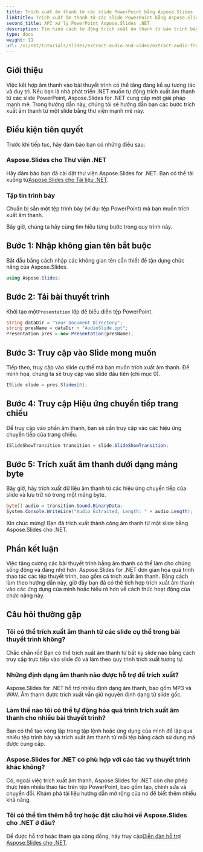 ```yaml
---
title: Trích xuất âm thanh từ các slide PowerPoint bằng Aspose.Slides
linktitle: Trích xuất âm thanh từ các slide PowerPoint bằng Aspose.Slides
second_title: API xử lý PowerPoint Aspose.Slides .NET
description: Tìm hiểu cách tự động trích xuất âm thanh từ bản trình bày PowerPoint bằng Aspose.Slides cho .NET. Hướng dẫn từng bước này hướng dẫn các nhà phát triển thông qua quy trình truy cập.
type: docs
weight: 11
url: /vi/net/tutorials/slides/extract-audio-and-video/extract-audio-from-powerpoint/
---
```

## Giới thiệu

Việc kết hợp âm thanh vào bài thuyết trình có thể tăng đáng kể sự tương tác và duy trì. Nếu bạn là nhà phát triển .NET muốn tự động trích xuất âm thanh từ các slide PowerPoint, Aspose.Slides for .NET cung cấp một giải pháp mạnh mẽ. Trong hướng dẫn này, chúng tôi sẽ hướng dẫn bạn các bước trích xuất âm thanh từ một slide bằng thư viện mạnh mẽ này.

## Điều kiện tiên quyết

Trước khi tiếp tục, hãy đảm bảo bạn có những điều sau:

### Aspose.Slides cho Thư viện .NET
Hãy đảm bảo bạn đã cài đặt thư viện Aspose.Slides for .NET. Bạn có thể tải xuống từ[Aspose.Slides cho Tài liệu .NET](https://reference.aspose.com/slides/net/).

### Tập tin trình bày
Chuẩn bị sẵn một tệp trình bày (ví dụ: tệp PowerPoint) mà bạn muốn trích xuất âm thanh.

Bây giờ, chúng ta hãy cùng tìm hiểu từng bước trong quy trình này.

## Bước 1: Nhập không gian tên bắt buộc

Bắt đầu bằng cách nhập các không gian tên cần thiết để tận dụng chức năng của Aspose.Slides.

```csharp
using Aspose.Slides;
```

## Bước 2: Tải bài thuyết trình

 Khởi tạo một`Presentation` lớp để biểu diễn tệp PowerPoint.

```csharp
string dataDir = "Your Document Directory";
string presName = dataDir + "AudioSlide.ppt";
Presentation pres = new Presentation(presName);
```

## Bước 3: Truy cập vào Slide mong muốn

Tiếp theo, truy cập vào slide cụ thể mà bạn muốn trích xuất âm thanh. Để minh họa, chúng ta sẽ truy cập vào slide đầu tiên (chỉ mục 0).

```csharp
ISlide slide = pres.Slides[0];
```

## Bước 4: Truy cập Hiệu ứng chuyển tiếp trang chiếu

Để truy cập vào phần âm thanh, bạn sẽ cần truy cập vào các hiệu ứng chuyển tiếp của trang chiếu.

```csharp
ISlideShowTransition transition = slide.SlideShowTransition;
```

## Bước 5: Trích xuất âm thanh dưới dạng mảng byte

Bây giờ, hãy trích xuất dữ liệu âm thanh từ các hiệu ứng chuyển tiếp của slide và lưu trữ nó trong một mảng byte.

```csharp
byte[] audio = transition.Sound.BinaryData;
System.Console.WriteLine("Audio Extracted, Length: " + audio.Length);
```

Xin chúc mừng! Bạn đã trích xuất thành công âm thanh từ một slide bằng Aspose.Slides cho .NET.

## Phần kết luận

Việc tăng cường các bài thuyết trình bằng âm thanh có thể làm cho chúng sống động và đáng nhớ hơn. Aspose.Slides for .NET đơn giản hóa quá trình thao tác các tệp thuyết trình, bao gồm cả trích xuất âm thanh. Bằng cách làm theo hướng dẫn này, giờ đây bạn đã có thể tích hợp trích xuất âm thanh vào các ứng dụng của mình hoặc hiểu rõ hơn về cách thức hoạt động của chức năng này.

## Câu hỏi thường gặp

### Tôi có thể trích xuất âm thanh từ các slide cụ thể trong bài thuyết trình không?
Chắc chắn rồi! Bạn có thể trích xuất âm thanh từ bất kỳ slide nào bằng cách truy cập trực tiếp vào slide đó và làm theo quy trình trích xuất tương tự.

### Những định dạng âm thanh nào được hỗ trợ để trích xuất?
Aspose.Slides for .NET hỗ trợ nhiều định dạng âm thanh, bao gồm MP3 và WAV. Âm thanh được trích xuất vẫn giữ nguyên định dạng từ slide gốc.

### Làm thế nào tôi có thể tự động hóa quá trình trích xuất âm thanh cho nhiều bài thuyết trình?
Bạn có thể tạo vòng lặp trong tập lệnh hoặc ứng dụng của mình để lặp qua nhiều tệp trình bày và trích xuất âm thanh từ mỗi tệp bằng cách sử dụng mã được cung cấp.

### Aspose.Slides for .NET có phù hợp với các tác vụ thuyết trình khác không?
Có, ngoài việc trích xuất âm thanh, Aspose.Slides for .NET còn cho phép thực hiện nhiều thao tác trên tệp PowerPoint, bao gồm tạo, chỉnh sửa và chuyển đổi. Khám phá tài liệu hướng dẫn mở rộng của nó để biết thêm nhiều khả năng.

### Tôi có thể tìm thêm hỗ trợ hoặc đặt câu hỏi về Aspose.Slides cho .NET ở đâu?
 Để được hỗ trợ hoặc tham gia cộng đồng, hãy truy cập[Diễn đàn hỗ trợ Aspose.Slides cho .NET](https://forum.aspose.com/).